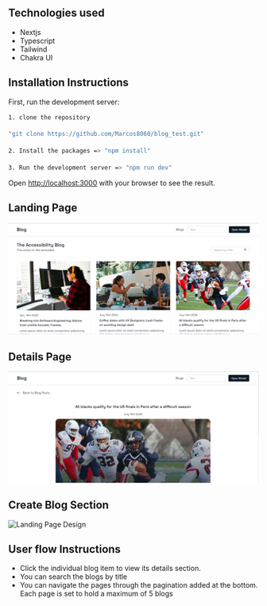 ## Technologies used

* Nextjs
* Typescript
* Tailwind
* Chakra UI

## Installation Instructions

First, run the development server:

```bash
1. clone the repository

"git clone https://github.com/Marcos8060/blog_test.git"

2. Install the packages => "npm install"

3. Run the development server => "npm run dev"

```


Open [http://localhost:3000](http://localhost:3000) with your browser to see the result.


## Landing Page
![Landing Page Design](./public/images/landing.png)

## Details Page
![Landing Page Design](./public/images/details.png)

## Create Blog Section
![Landing Page Design](./public/images/create_blog_modal.png.png)


## User flow Instructions

* Click the individual blog item to view its details section.
* You can search the blogs by title
* You can navigate the pages through the pagination added at the bottom. Each page is set to hold a maximum of 5 blogs
